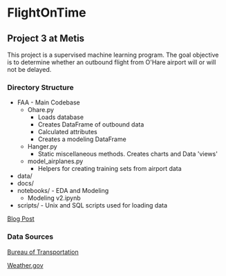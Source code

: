 # FlightOnTime

## Project 3 at Metis
This project is a supervised machine learning program. The goal objective is to determine whether an outbound flight from O'Hare airport will or will not be delayed.

### Directory Structure

* FAA - Main Codebase
  * Ohare.py
    * Loads database
    * Creates DataFrame of outbound data
    * Calculated attributes 
    * Creates a modeling DataFrame
  * Hanger.py
    * Static miscellaneous methods. Creates charts and Data 'views'
  * model_airplanes.py
    * Helpers for creating training sets from airport data 
* data/ 
* docs/
* notebooks/ - EDA and Modeling
  * Modeling v2.ipynb 
* scripts/ - Unix and SQL scripts used for loading data 

[Blog Post](http://www.chicagoan.io/project-mcnulty/)

### Data Sources
[Bureau of Transportation](https://www.bts.gov/browse-statistical-products-and-data/bts-publications/airline-service-quality-performance-234-time)

[Weather.gov](weather.gov) 